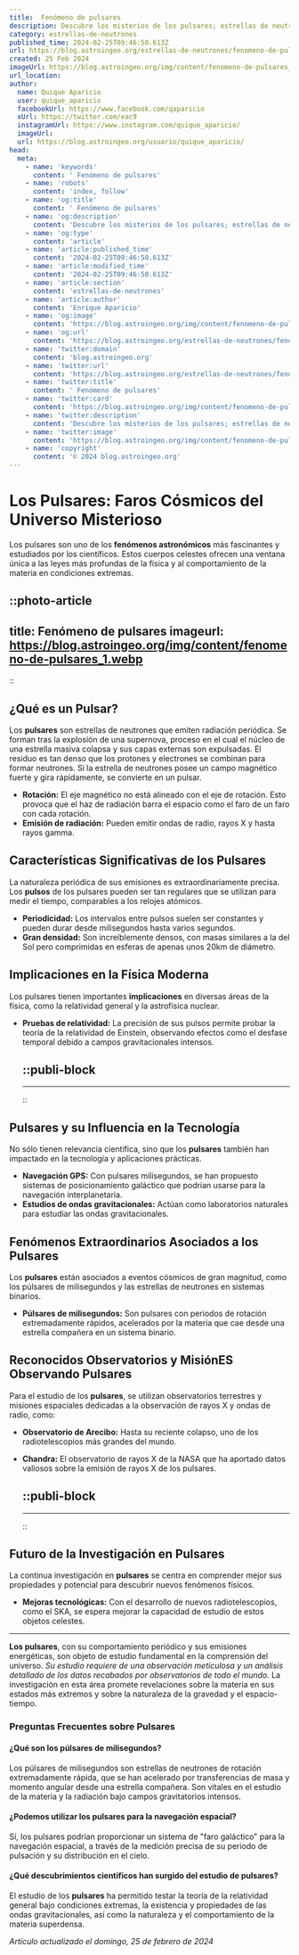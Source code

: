 ```yaml
---
title:  Fenómeno de pulsares
description: Descubre los misterios de los pulsares; estrellas de neutrones giratorias que emiten señales cósmicas fascinantes y nos ayudan a comprender el universo.
category: estrellas-de-neutrones
published_time: 2024-02-25T09:46:50.613Z
url: https://blog.astroingeo.org/estrellas-de-neutrones/fenomeno-de-pulsares
created: 25 Feb 2024
imageUrl: https://blog.astroingeo.org/img/content/fenomeno-de-pulsares_1.webp
url_location:
author:
  name: Quique Aparicio
  user: quique_aparicio
  facebookUrl: https://www.facebook.com/qaparicio
  xUrl: https://twitter.com/eac9
  instagramUrl: https://www.instagram.com/quique_aparicio/
  imageUrl: 
  url: https://blog.astroingeo.org/usuario/quique_aparicio/
head:
  meta:
    - name: 'keywords'
      content: ' Fenómeno de pulsares'
    - name: 'robots'
      content: 'index, follow'
    - name: 'og:title'
      content: ' Fenómeno de pulsares'
    - name: 'og:description'
      content: 'Descubre los misterios de los pulsares; estrellas de neutrones giratorias que emiten señales cósmicas fascinantes y nos ayudan a comprender el universo.'
    - name: 'og:type'
      content: 'article'
    - name: 'article:published_time'
      content: '2024-02-25T09:46:50.613Z'
    - name: 'article:modified_time'
      content: '2024-02-25T09:46:50.613Z'
    - name: 'article:section'
      content: 'estrellas-de-neutrones'
    - name: 'article:author'
      content: 'Enrique Aparicio'
    - name: 'og:image'
      content: 'https://blog.astroingeo.org/img/content/fenomeno-de-pulsares_1.webp'
    - name: 'og:url'
      content: 'https://blog.astroingeo.org/estrellas-de-neutrones/fenomeno-de-pulsares'
    - name: 'twitter:domain'
      content: 'blog.astroingeo.org'
    - name: 'twitter:url'
      content: 'https://blog.astroingeo.org/estrellas-de-neutrones/fenomeno-de-pulsares'
    - name: 'twitter:title'
      content: ' Fenómeno de pulsares'
    - name: 'twitter:card'
      content: 'https://blog.astroingeo.org/img/content/fenomeno-de-pulsares_1.webp'
    - name: 'twitter:description'
      content: 'Descubre los misterios de los pulsares; estrellas de neutrones giratorias que emiten señales cósmicas fascinantes y nos ayudan a comprender el universo.'
    - name: 'twitter:image'
      content: 'https://blog.astroingeo.org/img/content/fenomeno-de-pulsares_1.webp'
    - name: 'copyright'
      content: '© 2024 blog.astroingeo.org'
---
```

# Los Pulsares: Faros Cósmicos del Universo Misterioso

Los pulsares son uno de los **fenómenos astronómicos** más fascinantes y estudiados por los científicos. Estos cuerpos celestes ofrecen una ventana única a las leyes más profundas de la física y al comportamiento de la materia en condiciones extremas.


::photo-article
---
title:  Fenómeno de pulsares
imageurl: https://blog.astroingeo.org/img/content/fenomeno-de-pulsares_1.webp
---
::


## ¿Qué es un Pulsar?

Los **pulsares** son estrellas de neutrones que emiten radiación periódica. Se forman tras la explosión de una supernova, proceso en el cual el núcleo de una estrella masiva colapsa y sus capas externas son expulsadas. El residuo es tan denso que los protones y electrones se combinan para formar neutrones. Si la estrella de neutrones posee un campo magnético fuerte y gira rápidamente, se convierte en un pulsar.

- **Rotación:** El eje magnético no está alineado con el eje de rotación. Esto provoca que el haz de radiación barra el espacio como el faro de un faro con cada rotación.
- **Emisión de radiación:** Pueden emitir ondas de radio, rayos X y hasta rayos gamma.

## Características Significativas de los Pulsares

La naturaleza periódica de sus emisiones es extraordinariamente precisa. Los **pulsos** de los pulsares pueden ser tan regulares que se utilizan para medir el tiempo, comparables a los relojes atómicos.

- **Periodicidad:** Los intervalos entre pulsos suelen ser constantes y pueden durar desde milisegundos hasta varios segundos.
- **Gran densidad:** Son increíblemente densos, con masas similares a la del Sol pero comprimidas en esferas de apenas unos 20km de diámetro.

## Implicaciones en la Física Moderna

Los pulsares tienen importantes **implicaciones** en diversas áreas de la física, como la relatividad general y la astrofísica nuclear.

- **Pruebas de relatividad:** La precisión de sus pulsos permite probar la teoría de la relatividad de Einstein, observando efectos como el desfase temporal debido a campos gravitacionales intensos.


  ::publi-block
  ---
  ---
  ::
  
  
## Pulsares y su Influencia en la Tecnología

No sólo tienen relevancia científica, sino que los **pulsares** también han impactado en la tecnología y aplicaciones prácticas.

- **Navegación GPS:** Con pulsares milisegundos, se han propuesto sistemas de posicionamiento galáctico que podrían usarse para la navegación interplanetaria.
- **Estudios de ondas gravitacionales:** Actúan como laboratorios naturales para estudiar las ondas gravitacionales.

## Fenómenos Extraordinarios Asociados a los Pulsares

Los **pulsares** están asociados a eventos cósmicos de gran magnitud, como los púlsares de milisegundos y las estrellas de neutrones en sistemas binarios.

- **Púlsares de milisegundos:** Son pulsares con periodos de rotación extremadamente rápidos, acelerados por la materia que cae desde una estrella compañera en un sistema binario.

## Reconocidos Observatorios y MisiónES Observando Pulsares

Para el estudio de los **pulsares**, se utilizan observatorios terrestres y misiones espaciales dedicadas a la observación de rayos X y ondas de radio, como:

- **Observatorio de Arecibo:** Hasta su reciente colapso, uno de los radiotelescopios más grandes del mundo.
- **Chandra:** El observatorio de rayos X de la NASA que ha aportado datos valiosos sobre la emisión de rayos X de los pulsares.


  ::publi-block
  ---
  ---
  ::
  
  
## Futuro de la Investigación en Pulsares

La continua investigación en **pulsares** se centra en comprender mejor sus propiedades y potencial para descubrir nuevos fenómenos físicos.

- **Mejoras tecnológicas:** Con el desarrollo de nuevos radiotelescopios, como el SKA, se espera mejorar la capacidad de estudio de estos objetos celestes.

---

**Los pulsares**, con su comportamiento periódico y sus emisiones energéticas, son objeto de estudio fundamental en la comprensión del universo. *Su estudio requiere de una observación meticulosa y un análisis detallado de los datos recabados por observatorios de todo el mundo.* La investigación en esta área promete revelaciones sobre la materia en sus estados más extremos y sobre la naturaleza de la gravedad y el espacio-tiempo.

### Preguntas Frecuentes sobre Pulsares

#### ¿Qué son los púlsares de milisegundos?
Los púlsares de milisegundos son estrellas de neutrones de rotación extremadamente rápida, que se han acelerado por transferencias de masa y momento angular desde una estrella compañera. Son vitales en el estudio de la materia y la radiación bajo campos gravitatorios intensos.

#### ¿Podemos utilizar los pulsares para la navegación espacial?
Sí, los pulsares podrían proporcionar un sistema de "faro galáctico" para la navegación espacial, a través de la medición precisa de su periodo de pulsación y su distribución en el cielo.

#### ¿Qué descubrimientos científicos han surgido del estudio de pulsares?
El estudio de los **pulsares** ha permitido testar la teoría de la relatividad general bajo condiciones extremas, la existencia y propiedades de las ondas gravitacionales, así como la naturaleza y el comportamiento de la materia superdensa.

_Artículo actualizado el domingo, 25 de febrero de 2024_
